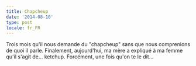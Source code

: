 ```yaml
---
title: Chapcheup
date: '2014-08-10'
type: post
locale: fr_FR
---
```


Trois mois qu'il nous demande du "chapcheup" sans que nous comprenions de quoi il parle. Finalement, aujourd'hui, ma mère a expliqué à ma femme qu'il s'agit de... ketchup.
Forcément, une fois qu'on te le dit...
